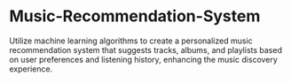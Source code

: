 # Music-Recommendation-System
Utilize machine learning algorithms to create a personalized music recommendation system that suggests tracks, albums, and playlists based on user preferences and listening history, enhancing the music discovery experience.
